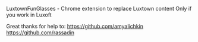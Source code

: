 LuxtownFunGlasses - Chrome extension to replace Luxtown content
Only if you work in Luxoft

Great thanks for help to: 
https://github.com/amyalichkin
https://github.com/rassadin